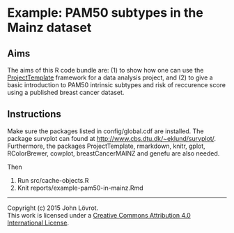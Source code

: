 Example: PAM50 subtypes in the Mainz dataset
============================================

Aims
----

The aims of this R code bundle are: (1) to show how one can use the [ProjectTemplate](http://projecttemplate.net/) framework for a data analysis project, and (2) to give a basic introduction to PAM50 intrinsic subtypes and risk of reccurence score using a published breast cancer dataset.

Instructions
------------

Make sure the packages listed in config/global.cdf are installed. The package survplot can found at http://www.cbs.dtu.dk/~eklund/survplot/. Furthermore, the packages ProjectTemplate, rmarkdown, knitr, gplot, RColorBrewer, cowplot, breastCancerMAINZ and genefu are also needed.

Then

1. Run src/cache-objects.R
2. Knit reports/example-pam50-in-mainz.Rmd

- - -

Copyright (c) 2015 John Lövrot.  
This work is licensed under a [Creative Commons Attribution 4.0 International License](http://creativecommons.org/licenses/by/4.0/).
